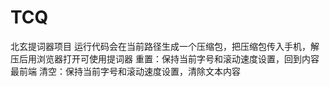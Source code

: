 # TCQ
北玄提词器项目
运行代码会在当前路径生成一个压缩包，把压缩包传入手机，解压后用浏览器打开可使用提词器
重置：保持当前字号和滚动速度设置，回到内容最前端
清空：保持当前字号和滚动速度设置，清除文本内容
